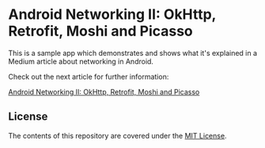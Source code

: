# Android Networking II: OkHttp, Retrofit, Moshi and Picasso

This is a sample app which demonstrates and shows what it's explained in a Medium article about networking in Android.

Check out the next article for further information:

[Android Networking II: OkHttp, Retrofit, Moshi and Picasso](xxxxxxxx)

## License

The contents of this repository are covered under the [MIT License](LICENSE).
